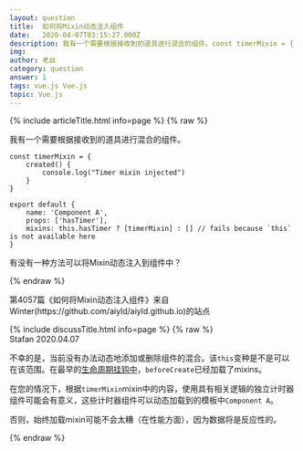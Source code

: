 ```yaml
---
layout: question
title:  如何将Mixin动态注入组件
date:   2020-04-07T03:15:27.000Z
description: 我有一个需要根据接收到的道具进行混合的组件。const timerMixin = {    created() {        console....
img: 
author: 老丝
category: question
answer: 1
tags: vue.js Vue.js
topic: Vue.js
---
```

<div class="article-root">
  <div class="article">
    {% include articleTitle.html info=page %}
    {% raw %}
    <div class="article-content"><p><font style="vertical-align: inherit;"><font style="vertical-align: inherit;">我有一个需要根据接收到的道具进行混合的组件。</font></font></p>

<pre class="lang-js prettyprint-override"><code>const timerMixin = {<font></font>
    created() {<font></font>
        console.log("Timer mixin injected")<font></font>
    }<font></font>
}<font></font>
<font></font>
export default {<font></font>
    name: 'Component A',<font></font>
    props: ['hasTimer'],<font></font>
    mixins: this.hasTimer ? [timerMixin] : [] // fails because `this` is not available here <font></font>
}<font></font>
</code></pre>

<p><font style="vertical-align: inherit;"><font style="vertical-align: inherit;">有没有一种方法可以将Mixin动态注入到组件中？</font></font></p></div>
    {% endraw %}
  </div>
  <p class="winter_mark">第4057篇《如何将Mixin动态注入组件》来自Winter(https://github.com/aiyld/aiyld.github.io)的站点</p>
  <div class="discuss-wrapper">
    {% include discussTitle.html info=page %}
    {% raw %}
    <div class="discuss-item">
        <div class="discuss-parent">
          <div class="discuss-meta">
            <span class="discuss-user">Stafan</span>
            <span class="discuss-time">2020.04.07</span>
          </div>
          <div class="discuss-comment"><p><font style="vertical-align: inherit;"><font style="vertical-align: inherit;">不幸的是，当前没有办法动态地添加或删除组件的混合。</font><font style="vertical-align: inherit;">该</font></font><code>this</code><font style="vertical-align: inherit;"><font style="vertical-align: inherit;">变种是不是可以在该范围。</font><font style="vertical-align: inherit;">在最早的</font></font><a href="https://vuejs.org/v2/guide/instance.html#Instance-Lifecycle-Hooks" rel="nofollow noreferrer"><font style="vertical-align: inherit;"><font style="vertical-align: inherit;">生命周期挂钩中</font></font></a><font style="vertical-align: inherit;"><font style="vertical-align: inherit;">，</font></font><code>beforeCreate</code><font style="vertical-align: inherit;"><font style="vertical-align: inherit;">已经加载了mixins。</font></font></p>

<p><font style="vertical-align: inherit;"><font style="vertical-align: inherit;">在您的情况下，根据</font></font><code>timerMixin</code><font style="vertical-align: inherit;"><font style="vertical-align: inherit;">mixin中的内容，使用具有相关逻辑的独立计时器组件可能会有意义，这些计时器组件可以动态加载到的模板中</font></font><code>Component A</code><font style="vertical-align: inherit;"><font style="vertical-align: inherit;">。</font></font></p>

<p><font style="vertical-align: inherit;"><font style="vertical-align: inherit;">否则，始终加载mixin可能不会太糟（在性能方面），因为数据将是反应性的。</font></font></p></div>
        </div></div>
    {% endraw %}
  </div>
<div>
